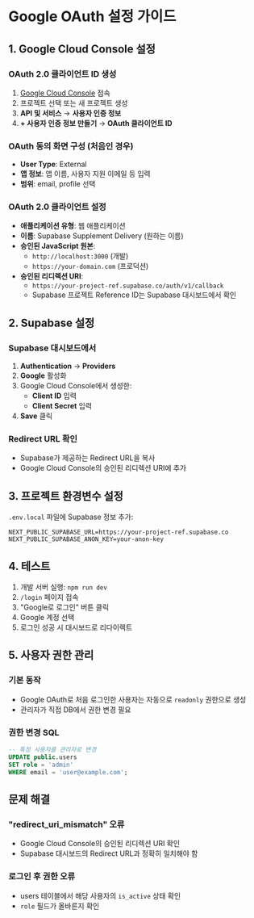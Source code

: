 # Google OAuth 설정 가이드

## 1. Google Cloud Console 설정

### OAuth 2.0 클라이언트 ID 생성
1. [Google Cloud Console](https://console.cloud.google.com/) 접속
2. 프로젝트 선택 또는 새 프로젝트 생성
3. **API 및 서비스** → **사용자 인증 정보**
4. **+ 사용자 인증 정보 만들기** → **OAuth 클라이언트 ID**

### OAuth 동의 화면 구성 (처음인 경우)
- **User Type**: External
- **앱 정보**: 앱 이름, 사용자 지원 이메일 등 입력
- **범위**: email, profile 선택

### OAuth 2.0 클라이언트 설정
- **애플리케이션 유형**: 웹 애플리케이션
- **이름**: Supabase Supplement Delivery (원하는 이름)
- **승인된 JavaScript 원본**:
  - `http://localhost:3000` (개발)
  - `https://your-domain.com` (프로덕션)
- **승인된 리디렉션 URI**:
  - `https://your-project-ref.supabase.co/auth/v1/callback`
  - Supabase 프로젝트 Reference ID는 Supabase 대시보드에서 확인

## 2. Supabase 설정

### Supabase 대시보드에서
1. **Authentication** → **Providers**
2. **Google** 활성화
3. Google Cloud Console에서 생성한:
   - **Client ID** 입력
   - **Client Secret** 입력
4. **Save** 클릭

### Redirect URL 확인
- Supabase가 제공하는 Redirect URL을 복사
- Google Cloud Console의 승인된 리디렉션 URI에 추가

## 3. 프로젝트 환경변수 설정

`.env.local` 파일에 Supabase 정보 추가:
```env
NEXT_PUBLIC_SUPABASE_URL=https://your-project-ref.supabase.co
NEXT_PUBLIC_SUPABASE_ANON_KEY=your-anon-key
```

## 4. 테스트

1. 개발 서버 실행: `npm run dev`
2. `/login` 페이지 접속
3. "Google로 로그인" 버튼 클릭
4. Google 계정 선택
5. 로그인 성공 시 대시보드로 리다이렉트

## 5. 사용자 권한 관리

### 기본 동작
- Google OAuth로 처음 로그인한 사용자는 자동으로 `readonly` 권한으로 생성
- 관리자가 직접 DB에서 권한 변경 필요

### 권한 변경 SQL
```sql
-- 특정 사용자를 관리자로 변경
UPDATE public.users 
SET role = 'admin' 
WHERE email = 'user@example.com';
```

## 문제 해결

### "redirect_uri_mismatch" 오류
- Google Cloud Console의 승인된 리디렉션 URI 확인
- Supabase 대시보드의 Redirect URL과 정확히 일치해야 함

### 로그인 후 권한 오류
- users 테이블에서 해당 사용자의 `is_active` 상태 확인
- `role` 필드가 올바른지 확인